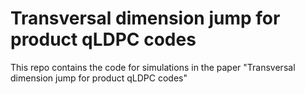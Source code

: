 # Transversal dimension jump for product qLDPC codes
This repo contains the code for simulations in the paper "Transversal dimension jump for product qLDPC codes"
